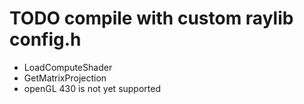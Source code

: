 # TODO compile with custom raylib config.h
- LoadComputeShader
- GetMatrixProjection
- openGL 430 is not yet supported